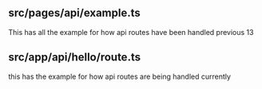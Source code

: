 ## src/pages/api/example.ts

This has all the example for how api routes have been handled previous 13

## src/app/api/hello/route.ts

this has the example for how api routes are being handled currently
